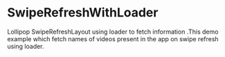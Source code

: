 # SwipeRefreshWithLoader
Lollipop SwipeRefreshLayout using loader to fetch information .This demo example which fetch names of videos present in the app on swipe refresh using loader. 
